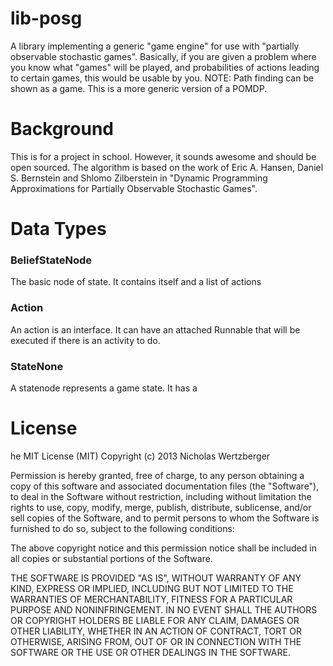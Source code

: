 lib-posg
========

A library implementing a generic "game engine" for use with "partially
observable stochastic games". Basically, if you are given a problem where you
know what "games" will be played, and probabilities of actions leading to
certain games, this would be usable by you.  NOTE: Path finding can be shown
as a game. This is a more generic version of a POMDP.

Background
==========

This is for a project in school. However, it sounds awesome and should be open
sourced.  The algorithm is based on the work of Eric A. Hansen, Daniel S.
Bernstein and Shlomo Zilberstein  in "Dynamic Programming Approximations for
Partially Observable Stochastic Games".

Data Types
==========

### BeliefStateNode

The basic node of state. It contains itself and a list of actions

### Action

An action is an interface. It can have an attached Runnable that will be executed
if there is an activity to do.

### StateNone

A statenode represents a game state. It has a

License
=======

he MIT License (MIT)
Copyright (c) 2013 Nicholas Wertzberger

Permission is hereby granted, free of charge, to any person obtaining a copy of
this software and associated documentation files (the "Software"), to deal in
the Software without restriction, including without limitation the rights to
use, copy, modify, merge, publish, distribute, sublicense, and/or sell copies
of the Software, and to permit persons to whom the Software is furnished to do
so, subject to the following conditions:

The above copyright notice and this permission notice shall be included in all
copies or substantial portions of the Software.

THE SOFTWARE IS PROVIDED "AS IS", WITHOUT WARRANTY OF ANY KIND, EXPRESS OR
IMPLIED, INCLUDING BUT NOT LIMITED TO THE WARRANTIES OF MERCHANTABILITY,
FITNESS FOR A PARTICULAR PURPOSE AND NONINFRINGEMENT. IN NO EVENT SHALL THE
AUTHORS OR COPYRIGHT HOLDERS BE LIABLE FOR ANY CLAIM, DAMAGES OR OTHER
LIABILITY, WHETHER IN AN ACTION OF CONTRACT, TORT OR OTHERWISE, ARISING FROM,
OUT OF OR IN CONNECTION WITH THE SOFTWARE OR THE USE OR OTHER DEALINGS IN THE
SOFTWARE.

